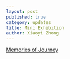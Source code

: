 ```yaml
---
layout: post
published: true
category: updates
title: Mini Exhibition
author: Xiaoyi Zhong
---
```

[Memories of Journey](https://docs.google.com/presentation/d/1K3wgBIgPcEpea2dv2Y-FFPxt-QW4Db9kkhtX0wYdSfQ/edit?usp=sharing)
